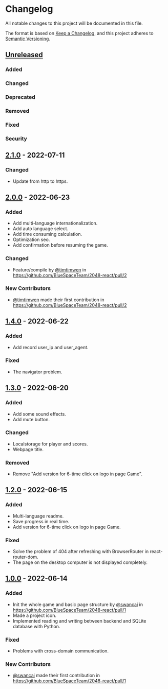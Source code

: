 <!--
 * @Author: fantiga
 * @Date: 2022-07-02 15:40:37
 * @LastEditTime: 2022-07-11 17:55:41
 * @LastEditors: fantiga
 * @Description: 
 * @FilePath: /2048-react/CHANGELOG.md
-->

# Changelog

All notable changes to this project will be documented in this file.

The format is based on [Keep a Changelog](https://keepachangelog.com/en/1.0.0/),
and this project adheres to [Semantic Versioning](https://semver.org/spec/v2.0.0.html).

## [Unreleased]

### Added

### Changed

### Deprecated

### Removed

### Fixed

### Security

## [2.1.0] - 2022-07-11

### Changed

- Update from http to https.

## [2.0.0] - 2022-06-23

### Added

- Add multi-language internationalization.
- Add auto language select.
- Add time consuming calculation.
- Optimization seo.
- Add confirmation before resuming the game.

### Changed

- Feature/compile by [@timtimwen] in https://github.com/BlueSpaceTeam/2048-react/pull/2

### New Contributors

- [@timtimwen] made their first contribution in https://github.com/BlueSpaceTeam/2048-react/pull/2

## [1.4.0] - 2022-06-22

### Added

- Add record user_ip and user_agent.

### Fixed

- The navigator problem.

## [1.3.0] - 2022-06-20

### Added

- Add some sound effects.
- Add mute button.

### Changed

- Localstorage for player and scores.
- Webpage title.

### Removed

- Remove "Add version for 6-time click on logo in page Game".

## [1.2.0] - 2022-06-15

### Added

- Multi-language readme.
- Save progress in real time.
- Add version for 6-time click on logo in page Game.

### Fixed

- Solve the problem of 404 after refreshing with BrowserRouter in react-router-dom.
- The page on the desktop computer is not displayed completely.

## [1.0.0] - 2022-06-14

### Added

- Init the whole game and basic page structure by [@swancai] in https://github.com/BlueSpaceTeam/2048-react/pull/1
- Made a project icon.
- Implemented reading and writing between backend and SQLite database with Python.

### Fixed

- Problems with cross-domain communication.

### New Contributors
- [@swancai] made their first contribution in https://github.com/BlueSpaceTeam/2048-react/pull/1

[Unreleased]: https://github.com/BlueSpaceTeam/2048-react/compare/v2.1.0...HEAD
[2.1.0]: https://github.com/BlueSpaceTeam/2048-react/compare/v2.0.0...v2.1.0
[2.0.0]: https://github.com/BlueSpaceTeam/2048-react/compare/v1.4.0...v2.0.0
[1.4.0]: https://github.com/BlueSpaceTeam/2048-react/compare/v1.3.0...v1.4.0
[1.3.0]: https://github.com/BlueSpaceTeam/2048-react/compare/v1.2.0...v1.3.0
[1.2.0]: https://github.com/BlueSpaceTeam/2048-react/compare/v1.0.0...v1.2.0
[1.0.0]: https://github.com/BlueSpaceTeam/2048-react/commits/v1.0.0
[@swancai]: https://github.com/swancai
[@FantiGA]: https://github.com/FantiGA
[@timtimwen]: https://github.com/timtimwen